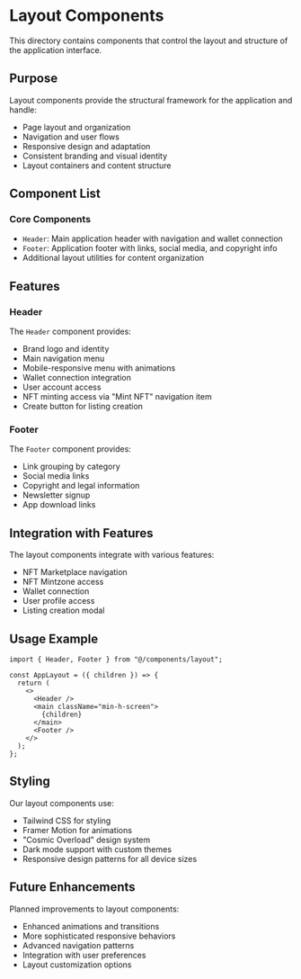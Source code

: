 # Layout Components

This directory contains components that control the layout and structure of the application interface.

## Purpose

Layout components provide the structural framework for the application and handle:

- Page layout and organization
- Navigation and user flows
- Responsive design and adaptation
- Consistent branding and visual identity
- Layout containers and content structure

## Component List

### Core Components

- `Header`: Main application header with navigation and wallet connection
- `Footer`: Application footer with links, social media, and copyright info
- Additional layout utilities for content organization

## Features

### Header

The `Header` component provides:
- Brand logo and identity
- Main navigation menu
- Mobile-responsive menu with animations
- Wallet connection integration
- User account access
- NFT minting access via "Mint NFT" navigation item
- Create button for listing creation

### Footer

The `Footer` component provides:
- Link grouping by category
- Social media links
- Copyright and legal information
- Newsletter signup
- App download links

## Integration with Features

The layout components integrate with various features:

- NFT Marketplace navigation
- NFT Mintzone access
- Wallet connection
- User profile access
- Listing creation modal

## Usage Example

```tsx
import { Header, Footer } from "@/components/layout";

const AppLayout = ({ children }) => {
  return (
    <>
      <Header />
      <main className="min-h-screen">
        {children}
      </main>
      <Footer />
    </>
  );
};
```

## Styling

Our layout components use:
- Tailwind CSS for styling
- Framer Motion for animations
- "Cosmic Overload" design system
- Dark mode support with custom themes
- Responsive design patterns for all device sizes

## Future Enhancements

Planned improvements to layout components:

- Enhanced animations and transitions
- More sophisticated responsive behaviors
- Advanced navigation patterns
- Integration with user preferences
- Layout customization options 